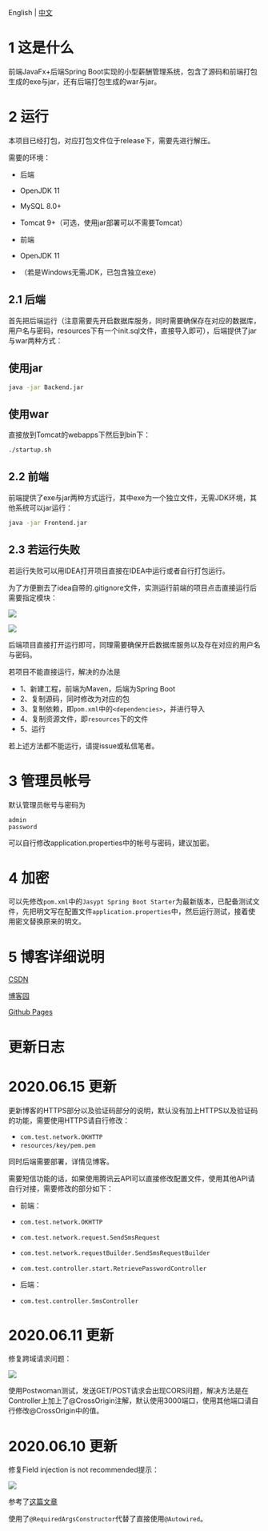 English | [中文]()

# 1 这是什么
前端JavaFx+后端Spring Boot实现的小型薪酬管理系统，包含了源码和前端打包生成的exe与jar，还有后端打包生成的war与jar。

# 2 运行
本项目已经打包，对应打包文件位于release下，需要先进行解压。

需要的环境：

- 后端
- OpenJDK 11
- MySQL 8.0+
- Tomcat 9+（可选，使用jar部署可以不需要Tomcat）


- 前端
- OpenJDK 11
- （若是Windows无需JDK，已包含独立exe）

## 2.1 后端
首先把后端运行（注意需要先开启数据库服务，同时需要确保存在对应的数据库，用户名与密码，resources下有一个init.sql文件，直接导入即可），后端提供了jar与war两种方式：
## 使用jar

```bash
java -jar Backend.jar
```

## 使用war

直接放到Tomcat的webapps下然后到bin下：

```bash
./startup.sh

```

## 2.2 前端

前端提供了exe与jar两种方式运行，其中exe为一个独立文件，无需JDK环境，其他系统可以jar运行：

```bash
java -jar Frontend.jar
```

## 2.3 若运行失败

若运行失败可以用IDEA打开项目直接在IDEA中运行或者自行打包运行。

为了方便删去了idea自带的.gitignore文件，实测运行前端的项目点击直接运行后需要指定模块：

![](https://img-blog.csdnimg.cn/20200606171719997.png)

![](https://img-blog.csdnimg.cn/20200606171810118.png)

后端项目直接打开运行即可，同理需要确保开启数据库服务以及存在对应的用户名与密码。

若项目不能直接运行，解决的办法是

- 1、新建工程，前端为Maven，后端为Spring Boot
- 2、复制源码，同时修改为对应的包
- 3、复制依赖，即`pom.xml`中的`<dependencies>`，并进行导入
- 4、复制资源文件，即`resources`下的文件
- 5、运行

若上述方法都不能运行，请提issue或私信笔者。

# 3 管理员帐号
默认管理员帐号与密码为

```
admin
password
```

可以自行修改application.properties中的帐号与密码，建议加密。

# 4 加密

可以先修改`pom.xml`中的`Jasypt Spring Boot Starter`为最新版本，已配备测试文件，先把明文写在配置文件`application.properties`中，然后运行测试，接着使用密文替换原来的明文。

# 5 博客详细说明

[CSDN](https://blog.csdn.net/qq_27525611/article/details/105083135)

[博客园](https://www.cnblogs.com/6b7b5fc3/p/13054733.html)

[Github Pages](https://www.bingling.site/post/javafxspringbootyan-zheng-ma-gong-neng-de-xiao-xing-xin-chou-guan-li-xi-tong/)


# 更新日志
# 2020.06.15 更新
更新博客的HTTPS部分以及验证码部分的说明，默认没有加上HTTPS以及验证码的功能，需要使用HTTPS请自行修改：

- `com.test.network.OKHTTP`
- `resources/key/pem.pem`

同时后端需要部署，详情见博客。


需要短信功能的话，如果使用腾讯云API可以直接修改配置文件，使用其他API请自行对接，需要修改的部分如下：

- 前端：

- `com.test.network.OKHTTP`
- `com.test.network.request.SendSmsRequest`
- `com.test.network.requestBuilder.SendSmsRequestBuilder`
- `com.test.controller.start.RetrievePasswordController`

- 后端：
- `com.test.controller.SmsController`

# 2020.06.11 更新
修复跨域请求问题：

![](https://s1.ax1x.com/2020/06/11/tqZ6JO.png)

使用Postwoman测试，发送GET/POST请求会出现CORS问题，解决方法是在Controller上加上了@CrossOrigin注解，默认使用3000端口，使用其他端口请自行修改@CrossOrigin中的值。

# 2020.06.10 更新

修复Field injection is not recommended提示：

![](https://img-blog.csdnimg.cn/20200610210255455.png)

参考了[这篇文章](https://blog.csdn.net/jianzhang11/article/details/105283642)

使用了`@RequiredArgsConstructor`代替了直接使用`@Autowired`。





